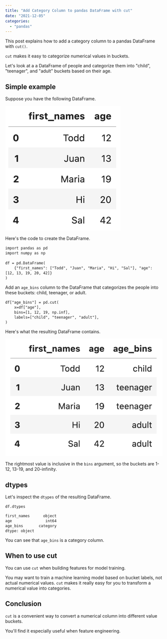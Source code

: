 ```yaml
---
title: "Add Category Column to pandas DataFrame with cut"
date: "2021-12-05"
categories: 
  - "pandas"
---
```


This post explains how to add a category column to a pandas DataFrame with `cut()`.

`cut` makes it easy to categorize numerical values in buckets.

Let's look at a a DataFrame of people and categorize them into "child", "teenager", and "adult" buckets based on their age.

## Simple example

Suppose you have the following DataFrame.

![](images/Screen-Shot-2021-12-05-at-5.23.21-PM.png)

Here's the code to create the DataFrame.

```
import pandas as pd
import numpy as np

df = pd.DataFrame(
    {"first_names": ["Todd", "Juan", "Maria", "Hi", "Sal"], "age": [12, 13, 19, 20, 42]}
)
```

Add an `age_bins` column to the DataFrame that categorizes the people into these buckets: child, teenager, or adult.

```
df["age_bins"] = pd.cut(
    x=df["age"],
    bins=[1, 12, 19, np.inf],
    labels=["child", "teenager", "adult"],
)
```

Here's what the resulting DataFrame contains.

![](images/Screen-Shot-2021-12-05-at-5.24.45-PM.png)

The rightmost value is inclusive in the `bins` argument, so the buckets are 1-12, 13-19, and 20-infinity.

## dtypes

Let's inspect the `dtypes` of the resulting DataFrame.

```
df.dtypes
```

```
first_names      object
age               int64
age_bins       category
dtype: object
```

You can see that `age_bins` is a category column.

## When to use cut

You can use `cut` when building features for model training.

You may want to train a machine learning model based on bucket labels, not actual numerical values. `cut` makes it really easy for you to transform a numerical value into categories.

## Conclusion

`cut` is a convenient way to convert a numerical column into different value buckets.

You'll find it especially useful when feature engineering.
